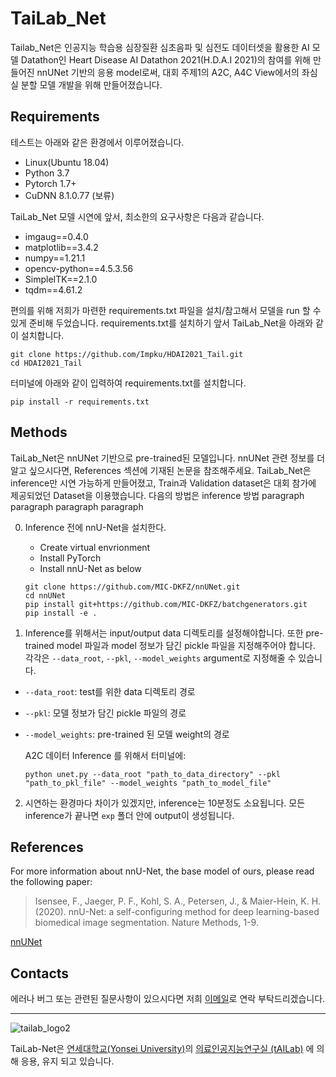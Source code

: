 <!-- Heading -->

# TaiLab_Net

<!-- 수정 사항입니다.-->

Tailab_Net은 인공지능 학습용 심장질환 심초음파 및 심전도 데이터셋을 활용한 AI 모델 Datathon인 Heart Disease AI Datathon 2021(H.D.A.I 2021)의 참여를 위해 만들어진 nnUNet 기반의 응용 model로써, 대회 주제1의 A2C, A4C View에서의 좌심실 분할 모델 개발을 위해 만들어졌습니다.

<!-- install 없애도 되고, 다른 이름 method 대제목으로 바꿔서 github 참고시키고 우리가 nnUnet 사용해서 train을 했다. 길어서 풀고 -->

## Requirements
테스트는 아래와 같은 환경에서 이루어졌습니다.

- Linux(Ubuntu 18.04)
- Python 3.7
- Pytorch 1.7+
- CuDNN 8.1.0.77 (보류)

TaiLab_Net 모델 시연에 앞서, 최소한의 요구사항은 다음과 같습니다.

- imgaug==0.4.0
- matplotlib==3.4.2
- numpy==1.21.1
- opencv-python==4.5.3.56
- SimpleITK==2.1.0
- tqdm==4.61.2

 편의를 위해 저희가 마련한 requirements.txt 파일을 설치/참고해서 모델을 run 할 수 있게 준비해 두었습니다. requirements.txt를 설치하기 앞서 TaiLab_Net을 아래와 같이 설치합니다.

```
git clone https://github.com/Impku/HDAI2021_Tail.git
cd HDAI2021_Tail
```

터미널에 아래와 같이 입력하여 requirements.txt를 설치합니다.

```
pip install -r requirements.txt
```

## Methods

<!-- 수정 사항입니다. 모델 2개를 사용했기 때문에 각각의 방법을 모두 설명해야함-->

TaiLab_Net은 nnUNet 기반으로 pre-trained된 모델입니다. nnUNet 관련 정보를 더 알고 싶으시다면, References 섹션에 기재된 논문을 참조해주세요. TaiLab_Net은 inference만 시연 가능하게 만들어졌고, Train과 Validation dataset은 대회 참가에 제공되었던 Dataset을 이용했습니다. 다음의 방법은 inference 방법
paragraph paragraph
paragraph paragraph

0. Inference 전에 nnU-Net을 설치한다.

   - Create virtual envrionment
   - Install PyTorch
   - Install nnU-Net as below
   
   ```
   git clone https://github.com/MIC-DKFZ/nnUNet.git
   cd nnUNet
   pip install git+https://github.com/MIC-DKFZ/batchgenerators.git
   pip install -e .
   ```

1. Inference를 위해서는 input/output data 디렉토리를 설정해야합니다. 또한 pre-trained model 파일과 model 정보가 담긴 pickle 파일을 지정해주어야 합니다. 각각은 `--data_root`, `--pkl`, `--model_weights` argument로 지정해줄 수 있습니다. 
- `--data_root`: test를 위한 data 디렉토리 경로
- `--pkl`: 모델 정보가 담긴 pickle 파일의 경로 
- `--model_weights`: pre-trained 된 모델 weight의 경로 

   A2C 데이터 Inference 를 위해서 터미널에:
   ```
   python unet.py --data_root "path_to_data_directory" --pkl "path_to_pkl_file" --model_weights "path_to_model_file"
   ```

2. 시연하는 환경마다 차이가 있겠지만, inference는 10분정도 소요됩니다. 모든 inference가 끝나면 `exp` 폴더 안에 output이 생성됩니다. 



## References

<!-- Citation 적을게 뭐가 더 있을지 알려주세요. 수정사항 입니다. format도 제안 주시면 바꿔놓겠습니다.  -->

For more information about nnU-Net, the base model of ours, please read the following paper:

> Isensee, F., Jaeger, P. F., Kohl, S. A., Petersen, J., & Maier-Hein, K. H. (2020). nnU-Net: a self-configuring method for deep learning-based biomedical image segmentation. Nature Methods, 1-9.

[nnUNet](https://github.com/MIC-DKFZ/nnUNet)

## Contacts

<!-- 메일 주소 넘기기 완료. 근데 공용 이메일 대신 일단 제 이메일 넣어놨어요.
    ㄴ 방금전 태윤이가 준 주소로 다시 수정해놓았습니다.  -->

에러나 버그 또는 관련된 질문사항이 있으시다면 저희 [이메일](mailto:ygj03084@gmail.com)로 연락 부탁드리겠습니다.

<!--- 연대 로고를 넣으려고 했는데,, 뒤에 흰색 배경이 나와서 일단은 넣지 않았습니다. 의견 주세요  --->

---

![tailab_logo2](https://user-images.githubusercontent.com/39204766/144746204-2d39b036-3ea0-476e-945d-25e4f695ece1.png)

TaiLab-Net은 [연세대학교(Yonsei University)](https://www.yonsei.ac.kr/en_sc/index.jsp)의 [의료인공지능연구실 (tAILab)](https://sites.google.com/view/tailab/home?authuser=0) 에 의해 응용, 유지 되고 있습니다.
